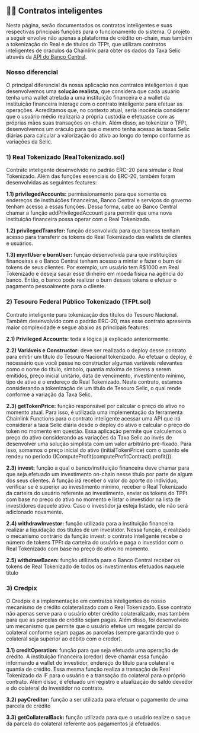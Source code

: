 ## 👩‍💻 Contratos inteligentes
Nesta página, serão documentados os contratos inteligentes e suas respectivas principais funções para o funcionamento do sistema. O projeto a seguir envolve não apenas a plataforma de crédito on-chain, mas também a tokenização do Real e de títulos do TFPt, que utilizam contratos inteligentes de oráculos da Chainlink para obter os dados da Taxa Selic através da [API do Banco Central](https://api.bcb.gov.br/dados/serie/bcdata.sgs.11/dados?formato=json).

### Nosso diferencial 
O principal diferencial da nossa aplicação nos contratos inteligentes é que desenvolvemos uma **solução realista**, que considera que cada usuário tenha uma wallet atrelada a uma instituição financeira e a wallet da instituição financeira interage com o contrato inteligente para efetuar as operações. Acreditamos que, no contexto atual, seria inocência considerar que o usuário médio realizaria a própria custódia e efetuasse com as próprias mãos suas transações on-chain. Além disso, ao tokenizar o TFPt, desenvolvemos um oráculo para que o mesmo tenha acesso às taxas Selic diárias para calcular a valorização do ativo ao longo do tempo conforme as variações da Selic.


### 1) Real Tokenizado (RealTokenizado.sol)

Contrato inteligente desenvolvido no padrão ERC-20 para simular o Real Tokenizado. Além das funções essenciais do ERC-20, também foram desenvolvidas as seguintes features:

**1.1) privilegedAccounts:** permissionamento para que somente os endereços de instituições financeiras, Banco Central e serviços do governo tenham acesso a essas funções. Dessa forma, cabe ao Banco Central chamar a função addPrivilegedAccount para permitir que uma nova instituição financeira possa operar com o Real Tokenizado.

**1.2) privilegedTransfer:** função desenvolvida para que bancos tenham acesso para transferir os tokens do Real Tokenizado das wallets de clientes e usuários.

**1.3) myntUser e burnUser:** função desenvolvida para que instituições financeiras e o Banco Central tenham acesso a mintar e fazer o burn de tokens de seus clientes. Por exemplo, um usuário tem R$1000 em Real Tokenizado e deseja sacar esse dinheiro em moeda física na agência do banco. Então, o banco pode realizar o burn desses tokens e efetuar o pagamento pessoalmente para o cliente.

 ### 2) Tesouro Federal Público Tokenizado (TFPt.sol)
 
Contrato inteligente para tokenização dos títulos do Tesouro Nacional. Também desenvolvido com o padrão ERC-20, mas esse contrato apresenta maior complexidade e segue abaixo as principais features:

**2.1) Privileged Accounts:** toda a lógica já explicado anteriormente.

**2.2) Variáveis e Constructor:** deve ser realizado o deploy desse contrato para emitir um título do Tesouro Nacional tokenizado. Ao efetuar o deploy, é necessário que você passe no constructor algumas variáveis relevantes como o nome do título, símbolo, quantia máxima de tokens a serem emitidos, preço inicial unitário, data de vencimento, investimento mínimo, tipo de ativo e o endereço do Real Tokenizado. Neste contrato, estamos considerando a tokenização de um título de Tesouro Selic, o qual rende conforme a variação da Taxa Selic.

**2.3) getTokenPrice:** função responsável por calcular o preço do ativo no momento atual. Para isso, é utilizada uma implementação da ferramenta Chainlink Functions para o contrato inteligente acessar uma API que irá considerar a taxa Selic diária desde o deploy do ativo e calcular o preço do token no momento em questão. Essa aplicação permite que calculemos o preço do ativo considerando as variações da Taxa Selic ao invés de desenvolver uma solução simplista com um valor arbitrário pré-fixado. Para isso, somamos o preço inicial do ativo (initialTokenPrice) com o quanto ele rendeu no período (IComputeProfit(computeProfitContract).profit()).

**2.3) invest:** função a qual o banco/instituição financeira deve chamar para que seja efetuado um investimento on-chain nesse título por parte de algum dos seus clientes. A função irá receber o valor do aporte do indivíduo, verificar se é superior ao investimento mínimo, receber o Real Tokenizado da carteira do usuário referente ao investimento, enviar os tokens do TPFt com base no preço do ativo no momento e listar o investidor na lista de investidores daquele ativo. Caso o investidor já esteja listado, ele não será adicionado novamente.

**2.4) withdrawInvestor:** função utilizada para a instituição financeira realizar a liquidação dos títulos de um investidor. Nessa função, é realizado o mecanismo contrário da função invest: o contrato inteligente recebe o número de tokens TPFt da carteira do usuário e paga o investidor com o Real Tokenizado com base no preço do ativo no momento.

**2.5) withdrawBacen:** função utilizada para o Banco Central receber os tokens de Real Tokenizado de todos os investimentos efetuados naquele título

 ### 3) Credpix

 O Credpix é a implementação em contratos inteligentes do nosso mecanismo de crédito colateralizado com o Real Tokenizado. Esse contrato não apenas serve para o usuário obter crédito colateralizado, mas também para que as parcelas de crédito sejam pagas. Além disso, foi desenvolvido um mecanismo que permite que o usuário efetue um resgate parcial do colateral conforme sejam pagas as parcelas (sempre garantindo que o colateral seja superior ao débito com o credor).

**3.1) creditOperation:** função para que seja efetuada uma operação de crédito. A instituição financeira (credor) deve chamar essa função informando a wallet do investidor, endereço do título para colateral e quantia de crédito. Essa mesma função realiza a transação de Real Tokenizado da IF para o usuário e a transação do colateral para o próprio contrato. Além disso, é efetuado um registro e atualização do saldo devedor e do colateral do investidor no contrato.

**3.2) payCreditor:** função a ser utilizada para efetuar o pagamento de uma parcela de crédito

**3.3) getCollateralBack:** função utilizada para que o usuário realize o saque da parcela do colateral referente aos pagamentos já efetuados.
